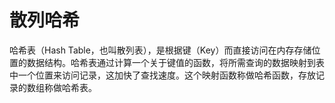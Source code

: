 # 散列哈希

哈希表（Hash Table，也叫散列表），是根据键（Key）而直接访问在内存存储位置的数据结构。哈希表通过计算一个关于键值的函数，将所需查询的数据映射到表中一个位置来访问记录，这加快了查找速度。这个映射函数称做哈希函数，存放记录的数组称做哈希表。

<DocsAD/>
